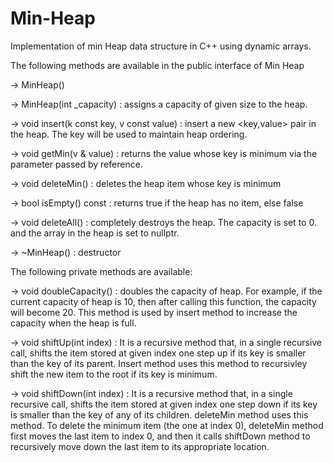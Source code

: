 # Min-Heap
Implementation of min Heap data structure in C++ using dynamic arrays.

The following methods are available in the public interface of Min Heap

-> MinHeap()

-> MinHeap(int _capacity)  :   assigns a capacity of given size to the heap.

-> void insert(k const key, v const value)  : insert a new <key,value> pair in the heap. The key will be used to maintain heap ordering.

-> void getMin(v & value)  : returns the value whose key is minimum via the parameter passed by reference.

-> void deleteMin()  :   deletes the heap item whose key is minimum

-> bool isEmpty() const  : returns true if the heap has no item, else false

-> void deleteAll()  : completely destroys the heap. The capacity is set to 0. and the array in the heap is set to nullptr.

-> ~MinHeap() :  destructor


The following private methods are available:

-> void doubleCapacity()  : doubles the capacity of heap. For example, if the current capacity of heap is 10, then after calling this function, the capacity will become 20. This method is used by insert method to increase the capacity when the heap is full.

-> void shiftUp(int index)  :  It is a recursive method that, in a single recursive call, shifts the item stored at given index one step up if its key is smaller than the key of its parent. Insert method uses this method to recursivley shift the new item to the root if its key is minimum.

-> void shiftDown(int index)   :  It is a recursive method that, in a single recursive call, shifts the item stored at given index one step down if its key is smaller than the key of any of its children. deleteMin method uses this method. To delete the minimum item (the one at index 0), deleteMin method first moves the last item to index 0, and then it calls shiftDown method to recursively move down the last item to its appropriate location. 
